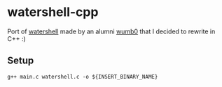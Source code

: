 # watershell-cpp
Port of [watershell](https://github.com/wumb0/watershell) made by an alumni [wumb0](https://github.com/wumb0) that I decided to rewrite in C++ :)

## Setup
```
g++ main.c watershell.c -o ${INSERT_BINARY_NAME}
```
